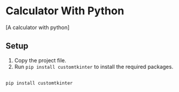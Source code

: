 # Calculator With Python

[A calculator with python]

## Setup

1. Copy the project file.
2. Run `pip install customtkinter` to install the required packages.

## 
```bash
pip install customtkinter




